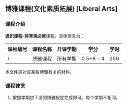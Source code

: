 ## 博雅课程(文化素质拓展) [Liberal Arts]

### 课程介绍

**通识课程-体育类必修**课程，具体信息为：

| 课程编号 | 课程名称 | 开课学期 | 学分 | 学时 |
| --- | --- | --- | --- | --- |
| / | 博雅课程 | 所有学期 | 0.5*8 = 4 | 256 |

本文件夹对应某些博雅有关的材料。

### 课程建言

1. 按照学期初下发的博雅规定完成即可。每个学期不相同。
